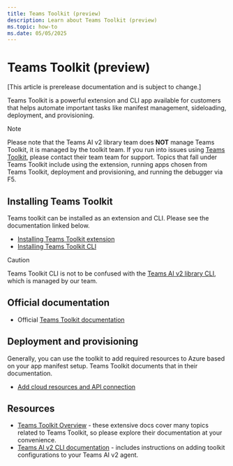 ```yaml
---
title: Teams Toolkit (preview)
description: Learn about Teams Toolkit (preview)
ms.topic: how-to
ms.date: 05/05/2025
---
```


# Teams Toolkit (preview)

[This article is prerelease documentation and is subject to change.]

Teams Toolkit is a powerful extension and CLI app available for customers that helps automate important tasks like manifest management, sideloading, deployment, and provisioning.

> [!NOTE]
> Please note that the Teams AI v2 library team does **NOT** manage Teams Toolkit, it is managed by the toolkit team. If you run into issues using [Teams Toolkit](https://github.com/OfficeDev/Teams-Toolkit), please contact their team team for support. Topics that fall under Teams Toolkit include using the extension, running apps chosen from Teams Toolkit, deployment and provisioning, and running the debugger via F5.

## Installing Teams Toolkit

Teams toolkit can be installed as an extension and CLI. Please see the documentation linked below.

- [Installing Teams Toolkit extension](/microsoftteams/platform/toolkit/install-teams-toolkit)
- [Installing Teams Toolkit CLI](/microsoftteams/platform/toolkit/teams-toolkit-cli?pivots=version-three)

> [!CAUTION]
> Teams Toolkit CLI is not to be confused with the [Teams AI v2 library CLI](../developer-tools/cli/overview.md), which is managed by our team.

## Official documentation

- Official [Teams Toolkit documentation](/microsoftteams/platform/toolkit/overview)

## Deployment and provisioning

Generally, you can use the toolkit to add required resources to Azure based on your app manifest setup. Teams Toolkit documents that in their documentation.

- [Add cloud resources and API connection](/microsoftteams/platform/toolkit/add-resource)

## Resources

- [Teams Toolkit Overview](/microsoftteams/platform/toolkit/teams-toolkit-fundamentals) - these extensive docs cover many topics related to Teams Toolkit, so please explore their documentation at your convenience.
- [Teams AI v2 CLI documentation](../developer-tools/cli/overview.md) - includes instructions on adding toolkit configurations to your Teams AI v2 agent.